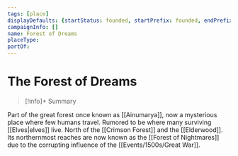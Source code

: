 ```yaml
---
tags: [place]
displayDefaults: {startStatus: founded, startPrefix: founded, endPrefix: destroyed, endStatus: destroyed}
campaignInfo: []
name: Forest of Dreams
placeType:
partOf:
---
```

# The Forest of Dreams
>[!info]+ Summary


Part of the great forest once known as [[Ainumarya]], now a mysterious place where few humans travel. Rumored to be where many surviving [[Elves|elves]] live. North of the [[Crimson Forest]] and the [[Elderwood]]. Its northernmost reaches are now known as the [[Forest of Nightmares]] due to the corrupting influence of the [[Events/1500s/Great War]]. 



